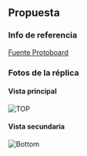 ## Propuesta ##

### Info de referencia
[Fuente Protoboard](https://github.com/cese-dci/tpfinal-dci-21b-aralce/files/6993627/FuenteProtoboard.pdf)

### Fotos de la réplica 

#### Vista principal 
![TOP](https://user-images.githubusercontent.com/72839552/129589938-2c95c905-977b-4ff5-ac44-3ef74582dfce.PNG)

#### Vista secundaria
![Bottom](https://user-images.githubusercontent.com/72839552/129590266-1c71a254-6e9d-4495-b167-940bbf0423e5.jpg)
